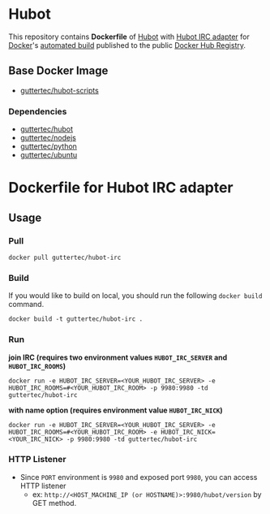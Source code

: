 # Hubot

This repository contains **Dockerfile** of [Hubot](https://hubot.github.com) with [Hubot IRC adapter](https://github.com/nandub/hubot-irc) for [Docker](https://www.docker.com/)'s [automated build](https://registry.hub.docker.com/u/guttertec/hubot/) published to the public [Docker Hub Registry](https://registry.hub.docker.com/).

## Base Docker Image

* [guttertec/hubot-scripts](https://registry.hub.docker.com/u/guttertec/hubot/)

### Dependencies

* [guttertec/hubot](https://registry.hub.docker.com/u/guttertec/hubot/)
* [guttertec/nodejs](https://registry.hub.docker.com/u/guttertec/nodejs/)
* [guttertec/python](https://registry.hub.docker.com/u/guttertec/python/)
* [guttertec/ubuntu](https://registry.hub.docker.com/u/guttertec/ubuntu/)

# Dockerfile for Hubot IRC adapter

## Usage

### Pull

`docker pull guttertec/hubot-irc`

### Build

If you would like to build on local, you should run the following `docker build` command.

`docker build -t guttertec/hubot-irc .`

### Run

**join IRC (requires two environment values `HUBOT_IRC_SERVER` and `HUBOT_IRC_ROOMS`)**  

`docker run -e HUBOT_IRC_SERVER=<YOUR_HUBOT_IRC_SERVER> -e HUBOT_IRC_ROOMS=#<YOUR_HUBOT_IRC_ROOM> -p 9980:9980 -td guttertec/hubot-irc`

**with name option (requires environment value `HUBOT_IRC_NICK`)**  

`docker run -e HUBOT_IRC_SERVER=<YOUR_HUBOT_IRC_SERVER> -e HUBOT_IRC_ROOMS=#<YOUR_HUBOT_IRC_ROOM> -e HUBOT_IRC_NICK=<YOUR_IRC_NICK> -p 9980:9980 -td guttertec/hubot-irc`

### HTTP Listener

* Since `PORT` environment is `9980` and exposed port `9980`, you can access HTTP listener
    * ex: `http://<HOST_MACHINE_IP (or HOSTNAME)>:9980/hubot/version` by GET method.